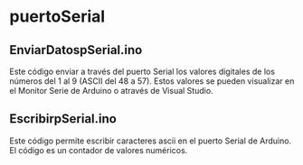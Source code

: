 # puertoSerial
## EnviarDatospSerial.ino
Este código enviar a través del puerto Serial los valores digitales de los números del 1 al 9 (ASCII del 48 a 57).
Estos valores se pueden visualizar en el Monitor Serie de Arduino o através de Visual Studio.

## EscribirpSerial.ino
Este código permite escribir caracteres ascii en el puerto Serial de Arduino. El código es un contador de valores numéricos.
